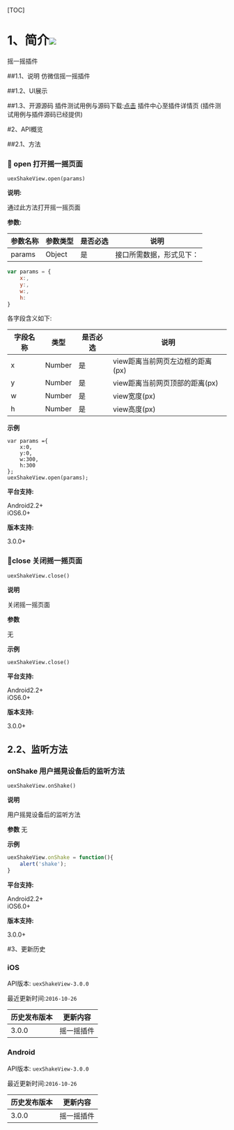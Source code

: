 [TOC]

# 1、简介[![](http://appcan-download.oss-cn-beijing.aliyuncs.com/%E5%85%AC%E6%B5%8B%2Fgf.png)]()
摇一摇插件

##1.1、说明
仿微信摇一摇插件

##1.2、UI展示

##1.3、开源源码
插件测试用例与源码下载:[点击]() 插件中心至插件详情页 (插件测试用例与插件源码已经提供)


#2、API概览

##2.1、方法

### 🍭 open 打开摇一摇页面

`uexShakeView.open(params)`

**说明:**

通过此方法打开摇一摇页面

**参数:**

| 参数名称     | 参数类型     | 是否必选 | 说明           |
| -------- | -------- | ---- | ------------ |
| params   | Object   | 是    | 接口所需数据，形式见下： |


```javascript
var params = {
	x:,
	y:,
	w:,
	h:
}
```

各字段含义如下:

| 字段名称 | 类型     | 是否必选 | 说明                   |
| ---- | ------ | ---- | -------------------- |
| x    | Number | 是    | view距离当前网页左边框的距离(px) |
| y    | Number | 是    | view距离当前网页顶部的距离(px)  |
| w    | Number | 是    | view宽度(px)           |
| h    | Number | 是    | view高度(px)           |
**示例**

```
var params ={
    x:0,
    y:0,
    w:300,
    h:300
};
uexShakeView.open(params);
```

**平台支持:**

Android2.2+  
iOS6.0+

**版本支持:**

3.0.0+

### 🍭close  关闭摇一摇页面

`uexShakeView.close()`

**说明**

 关闭摇一摇页面

**参数**

无


**示例**

```
uexShakeView.close()
```

**平台支持:**

Android2.2+  
iOS6.0+

**版本支持:**

3.0.0+

## 2.2、监听方法

### onShake  用户摇晃设备后的监听方法

`uexShakeView.onShake()`

**说明**

用户摇晃设备后的监听方法

**参数**
无

**示例**

```javascript
uexShakeView.onShake = function(){
	alert('shake');
}
```

**平台支持:**

Android2.2+  
iOS6.0+

**版本支持:**

3.0.0+

#3、更新历史 

### iOS

API版本: `uexShakeView-3.0.0`

最近更新时间:`2016-10-26`

| 历史发布版本 | 更新内容  |
| ------ | ----------------- |
| 3.0.0 | 摇一摇插件 |

### Android

API版本: `uexShakeView-3.0.0`

最近更新时间:`2016-10-26`

| 历史发布版本 | 更新内容 |
| ------ | ---- |
| 3.0.0 | 摇一摇插件 |
